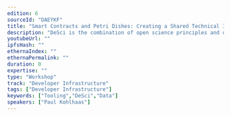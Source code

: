 ```yaml
---
edition: 6
sourceId: "DAEYKF"
title: "Smart Contracts and Petri Dishes: Creating a Shared Technical Infrastructure Roadmap for Descentralised Science (DeSci) on Ethereum"
description: "DeSci is the combination of open science principles and decentralization. This workshop aims to unite founders and developers in the DeSci ecosystem to explore what infrastructure is needed: from reputation systems for scientific credentials, to file storage, public good funding and financialisation. Participants will actively determine pressing needs and a roadmap to functioning DeSci dapps, while also exploring the cultural complexity and UX of scientists as a user group."
youtubeUrl: ""
ipfsHash: ""
ethernaIndex: ""
ethernaPermalink: ""
duration: 0
expertise: ""
type: "Workshop"
track: "Developer Infrastructure"
tags: ["Developer Infrastructure"]
keywords: ["Tooling","DeSci","Data"]
speakers: ["Paul Kohlhaas"]
---
```

